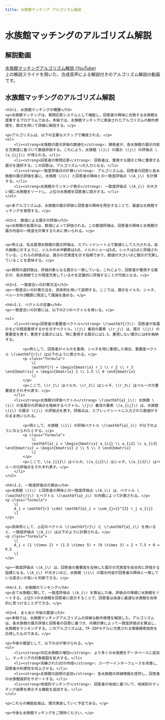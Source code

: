 ```yaml
---
title: 水族館マッチング アルゴリズム解説
---
```


<head>
    <script type="text/javascript" async
        src="https://cdnjs.cloudflare.com/ajax/libs/mathjax/2.7.7/MathJax.js?config=TeX-MML-AM_CHTML">
    </script>
</head>

# 水族館マッチングのアルゴリズム解説

## 解説動画

[水族館マッチングアルゴリズム解説 (YouTube)](https://youtu.be/uIwTinVRg80)  
上の解説スライドを用いた、合成音声による解説付きのアルゴリズム解説の動画です。  

  <h2>水族館マッチングのアルゴリズム解説</h2>

    <h3>1. 水族館マッチングの概要</h3>
    <p>水族館マッチングは、質問応答システムとして機能し、回答者の興味に合致する水族館を提案するプログラムである。本稿では、水族館マッチングに実装されたアルゴリズムの動作原理を、数式を用いて詳細に解説する。</p>

    <p>アルゴリズムは、以下の主要なステップで構成される。</p>
    <ol>
        <li><strong>水族館の展示評価の数値化</strong>: 開発者が、各水族館の展示内容を充実度に基づいて数値評価する。これにより、水族館 \(i\) の展示 \(j\) の評価点 \(a_{ij}\) が得られる。</li>
        <li><strong>回答者の質問応答</strong>: 回答者は、重視する展示と特に重視する展示を選択する。この回答は、アルゴリズムへの入力となる。</li>
        <li><strong>一致度評価点の計算</strong>: アルゴリズムは、回答者の回答と各水族館の展示評価を基に、水族館 \(i\) と回答者の興味との一致度評価点 \(A_i\) を計算する。</li>
        <li><strong>水族館のランキング表示</strong>: 一致度評価点 \(A_i\) の大きい順に水族館をソートし、上位の水族館を回答者に提示する。</li>
    </ol>

    <p>本アルゴリズムは、水族館の展示評価と回答者の興味を照合することで、最適な水族館マッチングを実現する。</p>

    <h3>2. 数値による展示の評価</h3>
    <p>水族館の各展示は、数値によって評価される。この数値評価は、回答者の興味と水族館の展示内容の一致度を計算するために用いられる。</p>


    <p>例えば、名古屋港水族館の展示評価は、スプレッドシート上で数値として入力される。拡大画像に示すように、イルカの水中観察は5点、イルカショーは5点、シャチは5点と評価されている。これらの評価点は、展示の充実度を示す指標であり、数値が大きいほど展示が充実していることを意味する。</p>

    <p>質問の選択肢は、評価対象となる展示と一致している。これにより、回答者が重視する展示が、各水族館でどの程度充実しているかを定量的に評価することが可能となる。</p>

    <h3>3. 一致度合いの計算方法</h3>
    <p>一致度合いの計算方法を、具体例を用いて説明する。ここでは、展示をイルカ、シャチ、ベルーガの3種類に限定して議論を進める。</p>

    <h4>3.1. ベクトルの定義</h4>
    <p>一致度合いの計算には、以下の2つのベクトルを用いる。</p>

    <ul>
        <li><strong>回答者の重要度ベクトル</strong> \(\mathbf{r}\): 回答者が各展示をどの程度重視するかを示すベクトル。\(j\) 番目の要素 \(r_j\) は、展示 \(j\) の重要度を表す。重視する展示には1、特に重視する展示には1.5、重視しない展示には0を格納する。

            <p>例として、回答者がイルカを重視、シャチを特に重視した場合、重要度ベクトル \(\mathbf{r}\) は以下のように表される。</p>
            <p class="formula">
                \[
                \mathbf{r} = \begin{bmatrix} r_1 \\ r_2 \\ r_3 \end{bmatrix} = \begin{bmatrix} 1 \\ 1.5 \\ 0 \end{bmatrix}
                \]
            </p>
            <p>ここで、\(r_1\) はイルカ、\(r_2\) はシャチ、\(r_3\) はベルーガの重要度をそれぞれ表す。</p>
        </li>
        <li><strong>水族館の評価ベクトル</strong> \(\mathbf{a}_i\): 水族館 \(i\) の各展示の評価点を格納するベクトル。\(j\) 番目の要素 \(a_{ij}\) は、水族館 \(i\) の展示 \(j\) の評価点を表す。評価点は、スプレッドシートに入力された数値がそのまま用いられる。

            <p>例として、水族館 \(i\) の評価ベクトル \(\mathbf{a}_i\) が以下のように与えられたとする。</p>
            <p class="formula">
                \[
                \mathbf{a}_i = \begin{bmatrix} a_{i1} \\ a_{i2} \\ a_{i3} \end{bmatrix} = \begin{bmatrix} 2 \\ 5 \\ 3 \end{bmatrix}
                \]
            </p>
            <p>ここで、\(a_{i1}\) はイルカ、\(a_{i2}\) はシャチ、\(a_{i3}\) はベルーガの評価点をそれぞれ表す。</p>
        </li>
    </ul>

    <h4>3.2. 一致度評価点の算出</h4>
    <p>水族館 \(i\) と回答者の興味との一致度評価点 \(A_i\) は、ベクトル \(\mathbf{r}\) とベクトル \(\mathbf{a}_i\) の内積によって計算される。</p>
    <p class="formula">
        \[
        A_i = \mathbf{r} \cdot \mathbf{a}_i = \sum_{j=1}^{3} r_j a_{ij}
        \]
    </p>

    <p>具体例として、上記のベクトル \(\mathbf{r}\) と \(\mathbf{a}_i\) を用いると、一致度評価点 \(A_i\) は以下のように計算される。</p>
    <p class="formula">
        \[
        A_i = (1 \times 2) + (1.5 \times 5) + (0 \times 3) = 2 + 7.5 + 0 = 9.5
        \]
    </p>

    <p>一致度評価点 \(A_i\) は、回答者の重要度を反映した展示の充実度を総合的に評価する指標となる。\(A_i\) が大きいほど、水族館 \(i\) の展示内容が回答者の興味と一致している度合いが高いと判断できる。</p>

    <h4>3.3. 水族館のランキング</h4>
    <p>全て水族館に関して、一致度評価点 \(A_i\) を算出した後、評価点の降順に水族館をソートする。上位5つの水族館を回答者に提示することで、回答者は自身に最適な水族館を効率的に見つけることができる。</p>

    <h3>4. まとめと今後の展望</h3>
    <p>本稿では、水族館マッチングアルゴリズムの詳細な動作原理を解説した。アルゴリズムは、各水族館の展示評価と回答者の回答に基づき、内積計算によって一致度評価点を算出し、水族館をランキングする。このアルゴリズムは、TF-IDFモデルに代表される情報検索技術を応用したものである。</p>

    <p>今後の展望として、以下の点が挙げられる。</p>
    <ul>
        <li><strong>対応水族館の増加</strong>: より多くの水族館をデータベースに追加し、マッチングの対象範囲を拡大する。</li>
        <li><strong>洗練されたUIの作成</strong>: ユーザーインターフェースを改善し、回答者の利便性を向上させる。</li>
        <li><strong>水族館の説明の追加</strong>: 各水族館の詳細情報を提供し、回答者の水族館選択をサポートする。</li>
        <li><strong>地域別マッチング</strong>: 回答者の地域に基づいて、地域別のマッチング結果を表示する機能を追加する。</li>
    </ul>

    <p>これらの機能拡張は、順次実装していく予定である。</p>

    <p>今後も水族館マッチングをご期待ください。</p>
